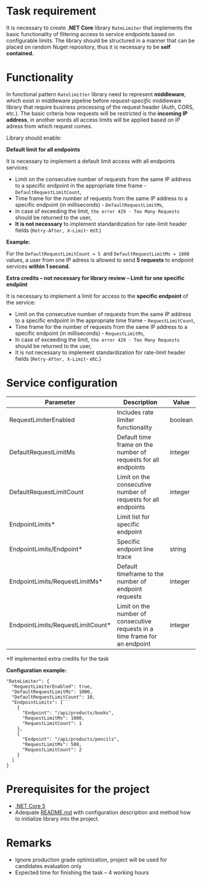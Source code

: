 # Task requirement

It is necessary to create **.NET Core** library `RateLimiter` that implements the basic functionality of filtering access to service endpoints based on configurable limits.
The library should be structured in a manner that can be placed on random Nuget repository, thus it is necessary to be **self contained.**

# Functionality

In functional pattern `Ratelimitter` library need to represent **middleware**, which exist in middleware pipeline before *request-specific* middleware library that require business processing of the request header (Auth, CORS, etc.). 
The basic criteria how requests will be restricted is the **incoming IP address**, in another words all access limits will be applied based on IP adress from which request comes.

Library should enable:

**Default limit for all endpoints**

It is necessary to implement a default limit access with all endpoints services:

- Limit on the consecutive number of requests from the same IP address to a specific endpoint in the appropriate time frame - `DefaultRequestLimitCount`,
- Time frame for the number of requests from the same IP address to a specific endpoint (in milliseconds) - `DefaultRequestLimitMs`,
- In case of exceeding the limit, `the error 429 - Too Many Requests` should be returned to the user,
- **It is not necessary** to implement standardization for rate-limit header fields (`Retry-After, X-Limit`- ect.)

**Example:**

For the  `DefaultRequestLimitCount = 5 `and `DefaultRequestLimitMs = 1000` values, a user from one IP adress is allowed to send **5 requests** to endpoint services **within 1 second.**

**Extra credits – not necessary for library review – Limit for one specific endpiint**

It is necessary to implement a limit for access to the **specific endpoint** of the service:

- Limit on the consecutive number of requests from the same IP address to a specific endpoint in the appropriate time frame - `RequestLimitCount`,
- Time frame for the number of requests from the same IP address to a specific endpoint (in milliseconds) - `RequestLimitMs`,
- In case of exceeding the limit, `the error 429 - Too Many Requests` should be returned to the user,
- It is not necessary to implement standardization for rate-limit header fields (`Retry-After, X-Limit`- etc.)

# Service configuration

|Parameter|	Description|	Value|
|---------| -----------|----------|
|RequestLimiterEnabled|	Includes rate limiter functionality|	boolean|
|DefaultRequestLimitMs| Default time frame on the number of requests for all endpoints|integer|
|DefaultRequestLimitCount|Limit on the consecutive number of requests for all endpoints|integer|	
| EndpointLimits*|	Limit list for specific endpoint |	
EndpointLimits/Endpoint*|	Specific endpoint line trace|	string
EndpointLimits/RequestLimitMs*|	Default timeframe to the number of endpoint requests| integer|
EndpointLimits/RequestLimitCount*|Limit on the number of consecutive requests in a time frame for an endpoint | integer|

*If implemented extra credits for the task
  
**Configuration example:**

```
"RateLimiter": {
  "RequestLimiterEnabled": true,
  "DefaultRequestLimitMs": 1000,
  "DefaultRequestLimitCount": 10,
  "EndpointLimits": [```
    {
      "Endpoint": "/api/products/books",
      "RequestLimitMs": 1000,
      "RequestLimitCount": 1
    },
    {
      "Endpoint": "/api/products/pencils",
      "RequestLimitMs": 500,
      "RequestLimitCount": 2
    }
  ]
} 
```

# Prerequisites for the project
- [.NET Core 5](https://dotnet.microsoft.com/en-us/download/dotnet/5.0)
- Adequate [README.md](https://github.com/Ripley07/BE-Recruiting-Rate-limiter-English-version/blob/main/Readme.md) with configuration description and method how to initialize library into the project. 

# Remarks
- Ignore production grade optimization, project will be used for candidates evaluation only
- Expected time for finishing the task – 4 working hours

